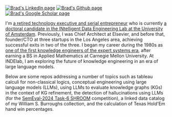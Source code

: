 [![Brad's LinkedIn page](https://img.shields.io/badge/LinkedIn-bpallen-blue)](https://www.linkedin.com/in/bpallen)
[![Brad's Github page](https://img.shields.io/github/stars/bradleypallen?style=social)](https://github.com/bradleypallen/)
[![Brad's Google Scholar page](https://img.shields.io/badge/citations-1293-lightgrey?style=social&logo=googlescholar)](https://scholar.google.com/citations?hl=en&user=cdQ_HrAAAAAJ&view_op=list_works&sortby=pubdate)

I'm [a retired technology executive and serial entrepreneur](https://www.linkedin.com/in/bpallen) who is currently [a doctoral candidate in the INtelligent Data Engineering Lab at the University of Amsterdam](https://indelab.org/). Previously, I was Chief Architect at Elsevier, and before that, founder/CTO at three startups in the Los Angeles area, achieving successful exits in two of the three. I began my career during the 1980s as [one of the first knowledge engineers of the expert systems era](https://archive.computerhistory.org/resources/access/text/2020/04/102740341-05-01-acc.pdf), after earning a BS in Applied Mathematics at Carnegie Mellon University. At INDElab, I am exploring the future of knowledge engineering in an era of large language models.

Below are some repos addressing a number of topics such as tableau calculi for non-classical logics, conceptual engineering using large language models (LLMs), using LLMs to evaluate knowledge graphs (KGs) in the context of KG refinement, the detection of hallucinations using LLMs (for the [SemEval-2024 Task-6 SHROOM](https://helsinki-nlp.github.io/shroom/) competition), a linked data catalog of my William S. Burroughs collection, and the calculation of Texas Hold'Em hand win percentages.

<!--
**bradleypallen/bradleypallen** is a ✨ _special_ ✨ repository because its `README.md` (this file) appears on your GitHub profile.

Here are some ideas to get you started:

- 🔭 I’m currently working on ...
- 🌱 I’m currently learning ...
- 👯 I’m looking to collaborate on ...
- 🤔 I’m looking for help with ...
- 💬 Ask me about ...
- 📫 How to reach me: ...
- 😄 Pronouns: ...
- ⚡ Fun fact: ...
-->

